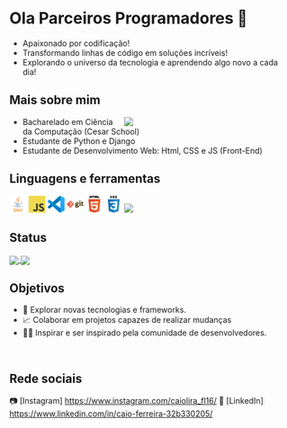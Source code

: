 # Ola Parceiros Programadores 👋

- Apaixonado por codificação! 
- Transformando linhas de código em soluções incríveis!
- Explorando o universo da tecnologia e aprendendo algo novo a cada dia!

## Mais sobre mim

<img align="right" width="300" src="https://i2.wp.com/allhtaccess.info/wp-content/uploads/2018/03/programming.gif?fit=1281%2C716&ssl=1" />

- Bacharelado em Ciência da Computação (Cesar School)
- Estudante de Python e Django
- Estudante de Desenvolvimento Web: Html, CSS e JS (Front-End)

## Linguagens e ferramentas


<code><img height="30" src="https://raw.githubusercontent.com/github/explore/80688e429a7d4ef2fca1e82350fe8e3517d3494d/topics/java/java.png"></code>
<code><img height="30" src="https://raw.githubusercontent.com/github/explore/80688e429a7d4ef2fca1e82350fe8e3517d3494d/topics/javascript/javascript.png"></code>
<code><img height="30" src="https://raw.githubusercontent.com/github/explore/80688e429a7d4ef2fca1e82350fe8e3517d3494d/topics/visual-studio-code/visual-studio-code.png"></code>
<code><img height="30" src="https://raw.githubusercontent.com/github/explore/80688e429a7d4ef2fca1e82350fe8e3517d3494d/topics/git/git.png"></code>
<code><img height="30" src="https://raw.githubusercontent.com/github/explore/80688e429a7d4ef2fca1e82350fe8e3517d3494d/topics/html/html.png"></code>
<code><img height="30" src="https://raw.githubusercontent.com/github/explore/80688e429a7d4ef2fca1e82350fe8e3517d3494d/topics/css/css.png"></code>
<code><img height="30" src="https://logodownload.org/wp-content/uploads/2019/10/adobe-photoshop-logo-0.png"></code>

## Status

 <a href="">
  <img align="center" src="https://github-readme-stats.vercel.app/api/top-langs/?username=CaioLira18&theme=dracula&hide_langs_below=1" />
</a> 
<a href="">
  <img align="center" src="![Anurag's GitHub stats](https://github-readme-stats.vercel.app/api?username=anuraghazra&theme=dark&show_icons=true)" />
</a> 


## Objetivos

- 🚀 Explorar novas tecnologias e frameworks.
- 📈 Colaborar em projetos capazes de realizar mudanças
- 👩‍💻 Inspirar e ser inspirado pela comunidade de desenvolvedores.




<br>

## Rede sociais

<!--🏡 [Website][website]  --> 
<!--🐦 [Twitter][twitter]  --> 
<!-- 📺 [Youtube][youtube] --> 
📷 [Instagram] https://www.instagram.com/caiolira_fl16/
👔 [LinkedIn]  https://www.linkedin.com/in/caio-ferreira-32b330205/
